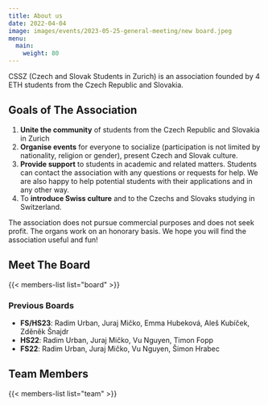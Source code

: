 ```yaml
---
title: About us
date: 2022-04-04
image: images/events/2023-05-25-general-meeting/new board.jpeg
menu:
  main:
    weight: 80
---
```


CSSZ (Czech and Slovak Students in Zurich) is an association founded by 4 ETH students from the Czech Republic and Slovakia. 

## Goals of The Association 

1. **Unite the community** of students from the Czech Republic and Slovakia in Zurich 
2. **Organise events** for everyone to socialize (participation is not limited by nationality, religion or gender), present Czech and Slovak culture. 
3. **Provide support** to students in academic and related matters. Students can contact the association with any questions or requests for help. We are also happy to help potential students with their applications and in any other way.
4. To **introduce Swiss culture** and to the Czechs and Slovaks studying in Switzerland.

The association does not pursue commercial purposes and does not seek profit. The organs work on an honorary basis.
We hope you will find the association useful and fun!

## Meet The Board

{{< members-list list="board" >}}

### Previous Boards

- **FS/HS23**: Radim Urban, Juraj Mičko, Emma Hubeková, Aleš Kubíček, Zděněk Šnajdr
- **HS22**: Radim Urban, Juraj Mičko, Vu Nguyen, Timon Fopp
- **FS22**: Radim Urban, Juraj Mičko, Vu Nguyen, Šimon Hrabec

## Team Members

{{< members-list list="team" >}}

